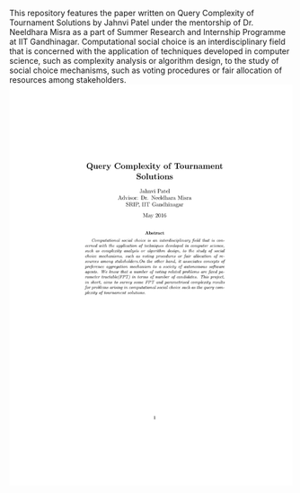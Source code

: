 This repository features the paper written on Query Complexity of Tournament Solutions by Jahnvi Patel under the mentorship of
Dr. Neeldhara Misra as a part of Summer Research and Internship Programme at IIT Gandhinagar. 
Computational social choice is an interdisciplinary field that is concerned with the application of techniques developed in 
computer science, such as complexity analysis or algorithm design, to the study of social choice mechanisms, such as voting procedures 
or fair allocation of resources among stakeholders.
![alt tag](https://github.com/jahnvi12/ComSoc/blob/master/Query_Complexity_of_Tournament_Solutions_000.png)
